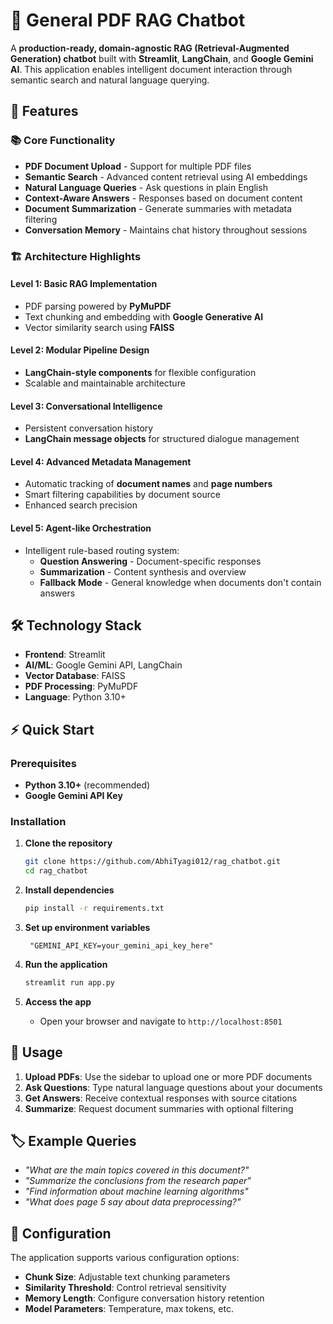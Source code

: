 # 📄 General PDF RAG Chatbot

A **production-ready, domain-agnostic RAG (Retrieval-Augmented Generation) chatbot** built with **Streamlit**, **LangChain**, and **Google Gemini AI**. This application enables intelligent document interaction through semantic search and natural language querying.

## 🚀 Features

### 📚 Core Functionality
- **PDF Document Upload** - Support for multiple PDF files
- **Semantic Search** - Advanced content retrieval using AI embeddings
- **Natural Language Queries** - Ask questions in plain English
- **Context-Aware Answers** - Responses based on document content
- **Document Summarization** - Generate summaries with metadata filtering
- **Conversation Memory** - Maintains chat history throughout sessions

### 🏗️ Architecture Highlights

#### **Level 1: Basic RAG Implementation**
- PDF parsing powered by **PyMuPDF**
- Text chunking and embedding with **Google Generative AI**
- Vector similarity search using **FAISS**

#### **Level 2: Modular Pipeline Design**
- **LangChain-style components** for flexible configuration
- Scalable and maintainable architecture

#### **Level 3: Conversational Intelligence**
- Persistent conversation history
- **LangChain message objects** for structured dialogue management

#### **Level 4: Advanced Metadata Management**
- Automatic tracking of **document names** and **page numbers**
- Smart filtering capabilities by document source
- Enhanced search precision

#### **Level 5: Agent-like Orchestration**
- Intelligent rule-based routing system:
  - **Question Answering** - Document-specific responses
  - **Summarization** - Content synthesis and overview
  - **Fallback Mode** - General knowledge when documents don't contain answers

## 🛠️ Technology Stack

- **Frontend**: Streamlit
- **AI/ML**: Google Gemini API, LangChain
- **Vector Database**: FAISS
- **PDF Processing**: PyMuPDF
- **Language**: Python 3.10+

## ⚡ Quick Start

### Prerequisites

- **Python 3.10+** (recommended)
- **Google Gemini API Key** 

### Installation

1. **Clone the repository**
   ```bash
   git clone https://github.com/AbhiTyagi012/rag_chatbot.git
   cd rag_chatbot
   ```

2. **Install dependencies**
   ```bash
   pip install -r requirements.txt
   ```

3. **Set up environment variables**
   ```
    "GEMINI_API_KEY=your_gemini_api_key_here"
   ```

4. **Run the application**
   ```bash
   streamlit run app.py
   ```

5. **Access the app**
   - Open your browser and navigate to `http://localhost:8501`


## 🎯 Usage

1. **Upload PDFs**: Use the sidebar to upload one or more PDF documents
2. **Ask Questions**: Type natural language questions about your documents
3. **Get Answers**: Receive contextual responses with source citations
4. **Summarize**: Request document summaries with optional filtering

## 🏷️ Example Queries

- *"What are the main topics covered in this document?"*
- *"Summarize the conclusions from the research paper"*
- *"Find information about machine learning algorithms"*
- *"What does page 5 say about data preprocessing?"*

## 🔧 Configuration

The application supports various configuration options:

- **Chunk Size**: Adjustable text chunking parameters
- **Similarity Threshold**: Control retrieval sensitivity
- **Memory Length**: Configure conversation history retention
- **Model Parameters**: Temperature, max tokens, etc.
